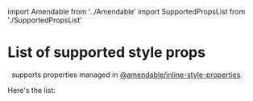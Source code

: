 import Amendable from '../Amendable'
import SupportedPropsList from './SupportedPropsList'

# List of supported style props

 <Amendable marginLeft={-.2} /> supports properties managed in
[@amendable/inline-style-properties](https://github.com/amendable/inline-style-properties).

Here's the list:
<SupportedPropsList />
